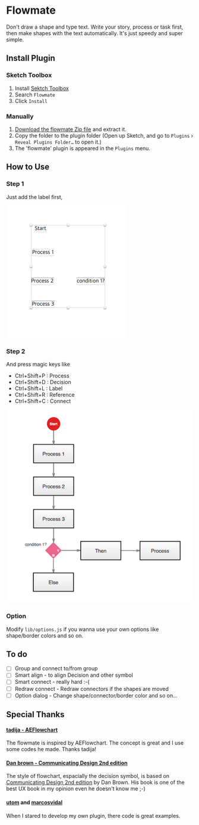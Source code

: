 # Flowmate

Don't draw a shape and type text. Write your story, process or task first, then make shapes with the text automatically. It's just speedy and super simple. 

## Install Plugin 

### Sketch Toolbox

1. Install [Sektch Toolbox](http://sketchtoolbox.com/)
2. Search `Flowmate`
3. Click `Install`

### Manually

1. [Download the flowmate Zip file](https://github.com/wodory/flowmate/archive/master.zip) and extract it. 
2. Copy the folder to the plugin folder (Open up Sketch, and go to `Plugins` › `Reveal Plugins Folder…` to open it.)
3. The 'flowmate' plugin is appeared in the `Plugins` menu.

## How to Use 

### Step 1
Just add the label first, 

![before](doc/before.png)

### Step 2
And press magic keys like 
* Ctrl+Shift+P : Process 
* Ctrl+Shift+D : Decision
* Ctrl+Shift+L : Label
* Ctrl+Shift+R : Reference
* Ctrl+Shift+C : Connect

![after](doc/after.png)

### Option

Modify `lib/options.js` if you wanna use your own options like shape/border colors and so on.

## To do

- [ ] Group and connect to/from group
- [ ] Smart align - to align Decision and other symbol
- [ ] Smart connect - really hard :-(
- [ ] Redraw connect - Redraw connectors if the shapes are moved
- [ ] Option dialog - Change shape/connector/border color and so on... 

## Special Thanks 

#### [tadija - AEFlowchart](https://github.com/tadija/AEFlowchart)

The flowmate is inspired by AEFlowchart. The concept is great and I use some codes he made. Thanks tadija!

#### [Dan brown - Communicating Design 2nd edition](http://www.amazon.com/Communicating-Design-Developing-Documentation-Planning/dp/0321712463)

The style of flowchart, espacially the decision symbol, is based on [Communicating Design 2nd edition](http://www.amazon.com/Communicating-Design-Developing-Documentation-Planning/dp/0321712463) by Dan Brown. His book is one of the best UX book in my opinion even he doesn't know me ;-) 

#### [utom](https://github.com/utom/) and [marcosvidal](https://github.com/marcosvidal)

When I stared to develop my own plugin, there code is great examples. 
